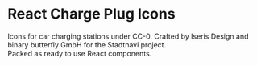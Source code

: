 # React Charge Plug Icons

Icons for car charging stations under CC-0. Crafted by Iseris Design and binary butterfly GmbH for the Stadtnavi project.  
Packed as ready to use React components.
